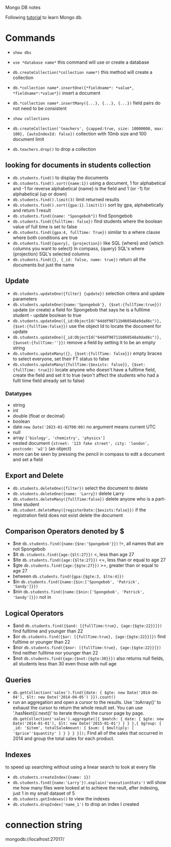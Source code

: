 Mongo DB notes

Following [tutorial](https://www.youtube.com/watch?v=c2M-rlkkT5o&t=335s) to learn Mongo db.

# Commands
- `show dbs`
- `use *database name*` this command will use or create a database
- `db.createCollection(*collection name*)` this method will create a collection
- `db.*collection name*.insertOne({*fieldname*: *value*, *fieldname*:*value*})` insert a document
- `db.*collection name*.insertMany({...}, {...}, {...})` field pairs do not need to be consistent

- `show collections`
- `db.createCollection('teachers', {capped:true, size: 10000000, max: 100}, {autoIndexId: false})` collection with 10mb size and 100 document limit
- `db.teachers.drop()` to drop a collection

## looking for documents in students collection
- `db.students.find()` to display the documents
- `db.students.find().sort({name:1})` using a document, 1 for alphabetical and -1 for reverse alphabetical {name} is the field and 1 (or -1) for alphabetical (up or down)
- `db.students.find().limit(3)` limit returned results
- `db.students.find().sort({gpa:1}.limit(1))` sort by gpa, alphabetically and return 1 result
- `db.students.find({name: "Spongebob"})` find Spongebob
- `db.students.find({fullTime: false})` find students where the boolean value of full time is set to false
- `db.students.find({gpa:4, fullTime: True})` similar to a where clause where both conditions are true
- `db.students.find({query}, {projection})` like SQL {where} and {which columns you want to select}
In compass, {query} SQL's where {projection} SQL's selected columns
- `db.students.find({}, {_id: false, name: true})` return all the documents but just the name

## Update
- `db.students.updateOne({filter} {update})` selection critera and update parameters
- `db.students.updateOne({name:'Spongebob'}, {$set:{fullTime:true}})` update (or create) a field for Spongebob that says he is a fulltime student - update boolean to true
- `db.students.updateOne({_id:ObjectId("64ddf98711b060548a9da86c")}, {$set:{fullTime:false}})` use the object Id to locate the document for update
- `db.students.updateOne({_id:ObjectId("64ddf98711b060548a9da86c")}, {$unset:{fullTime:''}})` remove a field by setting it to be an empty string
- `db.students.updateMany({}, {$set:{fullTime: false}})` empty braces to select everyone, set their FT status to false
- `db.students.updateMany({fullTime:{$exists: false}}, {$set:{fullTime: true}})` locate anyone who doesn't have a fulltime field, create the field and set it to true (won't affect the students who had a fullt time field already set to false)

### Datatypes
- string
- int
- double (float or decimal)
- boolean
- date `new Date('2023-01-02T00:00)` no argument means current UTC
- null
- array `['biology', 'chemistry', 'physics']`
- nested document `{street: '123 fake street', city: 'london', postcode: 'w2'}` (an object)
- more can be seen by pressing the pencil in compass to edit a document and set a field

## Export and Delete
- `db.students.deleteOne({filter})` select the document to delete
- `db.students.deleteOne({name: 'Larry})` delete Larry 
- `db.students.deleteMany({fullTime:false})` delete anyone who is a part-time student
- `db.student.deleteMany({registerDate:{$exists:false}})` if the registration field does not exist delete the document

## Comparison Operators denoted by $
- $ne `db.students.find({name:{$ne:'Spongebob'}})` !=, all names that are not Spongebob
- $lt `db.students.find({age:{$lt:27}})` <, less than age 27 
- $lte `db.students.find({age:{$lte:27}})` <=, less than or equal to age 27
- $gte `db.students.find({age:{$gte:27}})` >=, greater than or equal to age 27
- between `db.students.find({gpa:{$gte:3, $lte:4}})`
- $in `db.students.find({name:{$in:['Spongebob', 'Patrick', 'Sandy']}})`
- $nin `db.students.find({name:{$nin:['Spongebob', 'Patrick', 'Sandy']}})` not in

## Logical Operators
- $and `db.students.find({$and: [{fullTime:true}, {age:{$gte:22}}]})` find fulltime and younger than 22
- $or `db.students.find({$or: [{fullTime:true}, {age:{$gte:22}}]})` find fulltime or younger than 22
- $nor `db.students.find({$nor: [{fullTime:true}, {age:{$gte:22}}]})` find neither fulltime nor younger than 22
- $not `db.students.find({age:{$not:{$gte:30}}})` also returns null fields, all students less than 30 even those with null age

## Queries
- `db.getCollection('sales').find({date: { $gte: new Date('2014-04-04'), $lt: new Date('2014-04-05') }}).count()`
- run an aggregation and open a cursor to the results.
Use '.toArray()' to exhaust the cursor to return the whole result set.
You can use '.hasNext()/.next()' to iterate through the cursor page by page.
`db.getCollection('sales').aggregate([{ $match: { date: { $gte: new Date('2014-01-01'), $lt: new Date('2015-01-01') } } },{ $group: { _id: '$item', totalSaleAmount: { $sum: { $multiply: [ '$price''$quantity' ] } } } }]);`
Find all of the sales that occurred in 2014 and group the total sales for each product.

## Indexes
to speed up searching without using a linear search to look at every file
- `db.students.createIndex({name: 1})`
- `db.students.find({name:'Larry'}).explain('executionStats')` will show me how many files were looked at to achieve the reult, after indexing, just 1 in my small dataset of 5
- `db.students.getIndexes()` to view the indexes
- `db.students.dropIndex('name_1')` to drop an index I created

# connection string
mongodb://localhost:27017/